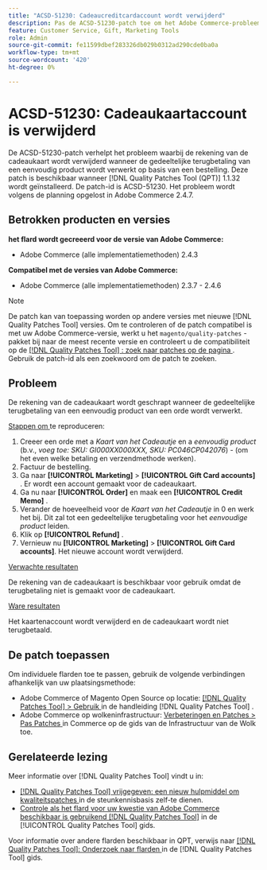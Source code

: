 ```yaml
---
title: "ACSD-51230: Cadeaucreditcardaccount wordt verwijderd"
description: Pas de ACSD-51230-patch toe om het Adobe Commerce-probleem op te lossen, waarbij de rekening van de cadeaukaart wordt verwijderd wanneer de gedeeltelijke terugbetaling van een eenvoudig product wordt verwerkt op basis van een bestelling.
feature: Customer Service, Gift, Marketing Tools
role: Admin
source-git-commit: fe11599dbef283326db029b0312ad290cde0ba0a
workflow-type: tm+mt
source-wordcount: '420'
ht-degree: 0%

---
```


# ACSD-51230: Cadeaukaartaccount is verwijderd

De ACSD-51230-patch verhelpt het probleem waarbij de rekening van de cadeaukaart wordt verwijderd wanneer de gedeeltelijke terugbetaling van een eenvoudig product wordt verwerkt op basis van een bestelling. Deze patch is beschikbaar wanneer [!DNL Quality Patches Tool (QPT)] 1.1.32 wordt geïnstalleerd. De patch-id is ACSD-51230. Het probleem wordt volgens de planning opgelost in Adobe Commerce 2.4.7.

## Betrokken producten en versies

**het flard wordt gecreeerd voor de versie van Adobe Commerce:**

* Adobe Commerce (alle implementatiemethoden) 2.4.3

**Compatibel met de versies van Adobe Commerce:**

* Adobe Commerce (alle implementatiemethoden) 2.3.7 - 2.4.6

>[!NOTE]
>
>De patch kan van toepassing worden op andere versies met nieuwe [!DNL Quality Patches Tool] versies. Om te controleren of de patch compatibel is met uw Adobe Commerce-versie, werkt u het `magento/quality-patches` -pakket bij naar de meest recente versie en controleert u de compatibiliteit op de [[!DNL Quality Patches Tool] : zoek naar patches op de pagina ](https://experienceleague.adobe.com/tools/commerce-quality-patches/index.html) . Gebruik de patch-id als een zoekwoord om de patch te zoeken.

## Probleem

De rekening van de cadeaukaart wordt geschrapt wanneer de gedeeltelijke terugbetaling van een eenvoudig product van een orde wordt verwerkt.

<u> Stappen om </u> te reproduceren:

1. Creeer een orde met a *Kaart van het Cadeautje* en a *eenvoudig product* (b.v., *voeg toe: SKU: GI000XX000XXX, SKU: PC046CP042076*) - (om het even welke betaling en verzendmethode werken).
1. Factuur de bestelling.
1. Ga naar **[!UICONTROL Marketing]** > **[!UICONTROL Gift Card accounts]** . Er wordt een account gemaakt voor de cadeaukaart.
1. Ga nu naar **[!UICONTROL Order]** en maak een **[!UICONTROL Credit Memo]** .
1. Verander de hoeveelheid voor de *Kaart van het Cadeautje* in 0 en werk het bij. Dit zal tot een gedeeltelijke terugbetaling voor het *eenvoudige product* leiden.
1. Klik op **[!UICONTROL Refund]** .
1. Vernieuw nu **[!UICONTROL Marketing]** > **[!UICONTROL Gift Card accounts]**. Het nieuwe account wordt verwijderd.

<u> Verwachte resultaten </u>

De rekening van de cadeaukaart is beschikbaar voor gebruik omdat de terugbetaling niet is gemaakt voor de cadeaukaart.

<u> Ware resultaten </u>

Het kaartenaccount wordt verwijderd en de cadeaukaart wordt niet terugbetaald.

## De patch toepassen

Om individuele flarden toe te passen, gebruik de volgende verbindingen afhankelijk van uw plaatsingsmethode:

* Adobe Commerce of Magento Open Source op locatie: [[!DNL Quality Patches Tool]  > Gebruik ](/help/tools/quality-patches-tool/usage.md) in de handleiding [!DNL Quality Patches Tool] .
* Adobe Commerce op wolkeninfrastructuur: [ Verbeteringen en Patches > Pas Patches ](https://experienceleague.adobe.com/docs/commerce-cloud-service/user-guide/develop/upgrade/apply-patches.html) in Commerce op de gids van de Infrastructuur van de Wolk toe.

## Gerelateerde lezing

Meer informatie over [!DNL Quality Patches Tool] vindt u in:

* [[!DNL Quality Patches Tool]  vrijgegeven: een nieuw hulpmiddel om kwaliteitspatches ](https://experienceleague.adobe.com/en/docs/commerce-knowledge-base/kb/announcements/commerce-announcements/magento-quality-patches-released-new-tool-to-self-serve-quality-patches) in de steunkennisbasis zelf-te dienen.
* [ Controle als het flard voor uw kwestie van Adobe Commerce beschikbaar is gebruikend  [!DNL Quality Patches Tool]](/help/tools/quality-patches-tool/patches-available-in-qpt/check-patch-for-magento-issue-with-magento-quality-patches.md) in de [!UICONTROL Quality Patches Tool] gids.


Voor informatie over andere flarden beschikbaar in QPT, verwijs naar [[!DNL Quality Patches Tool]: Onderzoek naar flarden ](https://experienceleague.adobe.com/tools/commerce-quality-patches/index.html) in de [!DNL Quality Patches Tool] gids.
